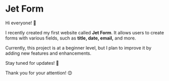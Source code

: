 # Jet Form  

Hi everyone! 👋  

I recently created my first website called **Jet Form**. It allows users to create forms with various fields, such as **title, date, email,** and more.  

Currently, this project is at a beginner level, but I plan to improve it by adding new features and enhancements.  

Stay tuned for updates! 🚀  

Thank you for your attention! 😊  
